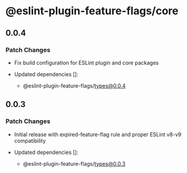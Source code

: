 # @eslint-plugin-feature-flags/core

## 0.0.4

### Patch Changes

- Fix build configuration for ESLint plugin and core packages

- Updated dependencies []:
  - @eslint-plugin-feature-flags/types@0.0.4

## 0.0.3

### Patch Changes

- Initial release with expired-feature-flag rule and proper ESLint v8-v9 compatibility

- Updated dependencies []:
  - @eslint-plugin-feature-flags/types@0.0.3
